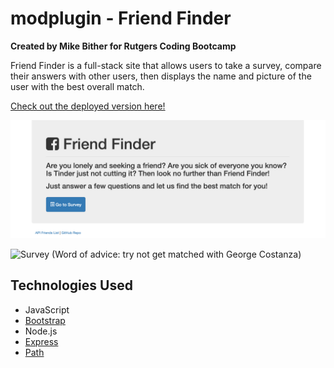 # modplugin - Friend Finder

**Created by Mike Bither for Rutgers Coding Bootcamp**

Friend Finder is a full-stack site that allows users to take a survey, compare their answers with other users, then displays the name and picture of the user with the best overall match.

[Check out the deployed version here!](https://floating-peak-70236.herokuapp.com/)

![Homepage](/media/ff.png)

![Survey](/media/ff.gif)
(Word of advice: try not get matched with George Costanza)

## Technologies Used
* JavaScript
* [Bootstrap](https://getbootstrap.com/)
* Node.js
* [Express](https://www.npmjs.com/package/express)
* [Path](https://www.npmjs.com/package/path)

